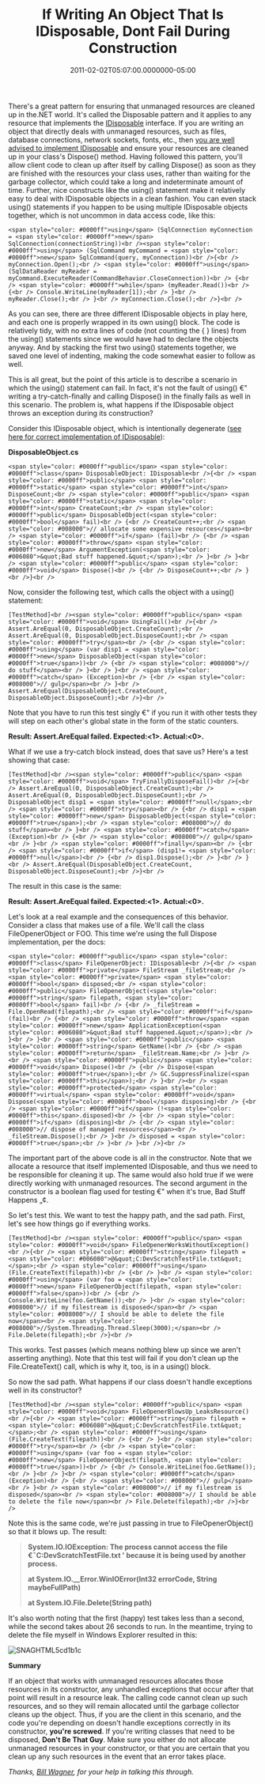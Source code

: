 ﻿---
title: If Writing An Object That Is IDisposable, Dont Fail During Construction
date: "2011-02-02T05:07:00.0000000-05:00"
description: There's a great pattern for ensuring that unmanaged resources are
featuredImage: /img/java-script.png
---

There's a great pattern for ensuring that unmanaged resources are cleaned up in the.NET world. It's called the Disposable pattern and it applies to any resource that implements the [IDisposable](http://msdn.microsoft.com/en-us/library/system.idisposable.aspx) interface. If you are writing an object that directly deals with unmanaged resources, such as files, database connections, network sockets, fonts, etc., then [you are well advised to implement IDisposable](http://msdn.microsoft.com/en-us/library/ms244737(v=vs.80).aspx) and ensure your resources are cleaned up in your class's Dispose() method. Having followed this pattern, you'll allow client code to clean up after itself by calling Dispose() as soon as they are finished with the resources your class uses, rather than waiting for the garbage collector, which could take a long and indeterminate amount of time. Further, nice constructs like the using() statement make it relatively easy to deal with IDisposable objects in a clean fashion. You can even stack using() statements if you happen to be using multiple IDisposable objects together, which is not uncommon in data access code, like this:

```
<span style="color: #0000ff">using</span> (SqlConnection myConnection = <span style="color: #0000ff">new</span> SqlConnection(connectionString))<br /><span style="color: #0000ff">using</span> (SqlCommand myCommand = <span style="color: #0000ff">new</span> SqlCommand(query, myConnection))<br />{<br /> myConnection.Open();<br /> <span style="color: #0000ff">using</span> (SqlDataReader myReader = myCommand.ExecuteReader(CommandBehavior.CloseConnection))<br /> {<br /> <span style="color: #0000ff">while</span> (myReader.Read())<br /> {<br /> Console.WriteLine(myReader[1]);<br /> }<br /> myReader.Close();<br /> }<br /> myConnection.Close();<br />}<br />
```

As you can see, there are three different IDisposable objects in play here, and each one is properly wrapped in its own using() block. The code is relatively tidy, with no extra lines of code (not counting the { } lines) from the using() statements since we would have had to declare the objects anyway. And by stacking the first two using() statements together, we saved one level of indenting, making the code somewhat easier to follow as well.

This is all great, but the point of this article is to describe a scenario in which the using() statement can fail. In fact, it's not the fault of using() €" writing a try-catch-finally and calling Dispose() in the finally fails as well in this scenario. The problem is, what happens if the IDisposable object throws an exception during its construction?

Consider this IDisposable object, which is intentionally degenerate ([see here for correct implementation of IDisposable](http://msdn.microsoft.com/en-us/library/system.idisposable.aspx)):

**DisposableObject.cs**

```
<span style="color: #0000ff">public</span> <span style="color: #0000ff">class</span> DisposableObject: IDisposable<br />{<br /> <span style="color: #0000ff">public</span> <span style="color: #0000ff">static</span> <span style="color: #0000ff">int</span> DisposeCount;<br /> <span style="color: #0000ff">public</span> <span style="color: #0000ff">static</span> <span style="color: #0000ff">int</span> CreateCount;<br /> <span style="color: #0000ff">public</span> DisposableObject(<span style="color: #0000ff">bool</span> fail)<br /> {<br /> CreateCount++;<br /> <span style="color: #008000">// allocate some expensive resources</span><br /> <span style="color: #0000ff">if</span> (fail)<br /> {<br /> <span style="color: #0000ff">throw</span> <span style="color: #0000ff">new</span> ArgumentException(<span style="color: #006080">&quot;Bad stuff happened.&quot;</span>);<br /> }<br /> }<br /> <span style="color: #0000ff">public</span> <span style="color: #0000ff">void</span> Dispose()<br /> {<br /> DisposeCount++;<br /> }<br />}<br />
```

Now, consider the following test, which calls the object with a using() statement:

```
[TestMethod]<br /><span style="color: #0000ff">public</span> <span style="color: #0000ff">void</span> UsingFail()<br />{<br /> Assert.AreEqual(0, DisposableObject.CreateCount);<br /> Assert.AreEqual(0, DisposableObject.DisposeCount);<br /> <span style="color: #0000ff">try</span><br /> {<br /> <span style="color: #0000ff">using</span> (var disp1 = <span style="color: #0000ff">new</span> DisposableObject(<span style="color: #0000ff">true</span>))<br /> {<br /> <span style="color: #008000">// do stuff</span><br /> }<br /> }<br /> <span style="color: #0000ff">catch</span> (Exception)<br /> {<br /> <span style="color: #008000">// gulp</span><br /> }<br /> Assert.AreEqual(DisposableObject.CreateCount, DisposableObject.DisposeCount);<br />}<br />
```

Note that you have to run this test singly €" if you run it with other tests they will step on each other's global state in the form of the static counters.

**Result: Assert.AreEqual failed. Expected:<1>. Actual:<0>.**

What if we use a try-catch block instead, does that save us? Here's a test showing that case:

```
[TestMethod]<br /><span style="color: #0000ff">public</span> <span style="color: #0000ff">void</span> TryFinallyDisposeFail()<br />{<br /> Assert.AreEqual(0, DisposableObject.CreateCount);<br /> Assert.AreEqual(0, DisposableObject.DisposeCount);<br /> DisposableObject disp1 = <span style="color: #0000ff">null</span>;<br /> <span style="color: #0000ff">try</span><br /> {<br /> disp1 = <span style="color: #0000ff">new</span> DisposableObject(<span style="color: #0000ff">true</span>);<br /> <span style="color: #008000">// do stuff</span><br /> }<br /> <span style="color: #0000ff">catch</span> (Exception)<br /> {<br /> <span style="color: #008000">// gulp</span><br /> }<br /> <span style="color: #0000ff">finally</span><br /> {<br /> <span style="color: #0000ff">if</span> (disp1!= <span style="color: #0000ff">null</span>)<br /> {<br /> disp1.Dispose();<br /> }<br /> }<br /> Assert.AreEqual(DisposableObject.CreateCount, DisposableObject.DisposeCount);<br />}<br />
```

The result in this case is the same:

**Result: Assert.AreEqual failed. Expected:<1>. Actual:<0>.**

Let's look at a real example and the consequences of this behavior. Consider a class that makes use of a file. We'll call the class FileOpenerObject or FOO. This time we're using the full Dispose implementation, per the docs:

```
<span style="color: #0000ff">public</span> <span style="color: #0000ff">class</span> FileOpenerObject: IDisposable<br />{<br /> <span style="color: #0000ff">private</span> FileStream _fileStream;<br /> <span style="color: #0000ff">private</span> <span style="color: #0000ff">bool</span> disposed;<br /> <span style="color: #0000ff">public</span> FileOpenerObject(<span style="color: #0000ff">string</span> filepath, <span style="color: #0000ff">bool</span> fail)<br /> {<br /> _fileStream = File.OpenRead(filepath);<br /> <span style="color: #0000ff">if</span> (fail)<br /> {<br /> <span style="color: #0000ff">throw</span> <span style="color: #0000ff">new</span> ApplicationException(<span style="color: #006080">&quot;Bad stuff happened.&quot;</span>);<br /> }<br /> }<br /> <span style="color: #0000ff">public</span> <span style="color: #0000ff">string</span> GetName()<br /> {<br /> <span style="color: #0000ff">return</span> _fileStream.Name;<br /> }<br /><br /> <span style="color: #0000ff">public</span> <span style="color: #0000ff">void</span> Dispose()<br /> {<br /> Dispose(<span style="color: #0000ff">true</span>);<br /> GC.SuppressFinalize(<span style="color: #0000ff">this</span>);<br /> }<br /><br /> <span style="color: #0000ff">protected</span> <span style="color: #0000ff">virtual</span> <span style="color: #0000ff">void</span> Dispose(<span style="color: #0000ff">bool</span> disposing)<br /> {<br /> <span style="color: #0000ff">if</span> (!<span style="color: #0000ff">this</span>.disposed)<br /> {<br /> <span style="color: #0000ff">if</span> (disposing)<br /> {<br /> <span style="color: #008000">// dispose of managed resources</span><br /> _fileStream.Dispose();<br /> }<br /> disposed = <span style="color: #0000ff">true</span>;<br /> }<br /> }<br />}<br />
```

The important part of the above code is all in the constructor. Note that we allocate a resource that itself implemented IDisposable, and thus we need to be responsible for cleaning it up. The same would also hold true if we were directly working with unmanaged resources. The second argument in the constructor is a boolean flag used for testing €" when it's true, Bad Stuff Happens „¢.

So let's test this. We want to test the happy path, and the sad path. First, let's see how things go if everything works.

```
[TestMethod]<br /><span style="color: #0000ff">public</span> <span style="color: #0000ff">void</span> FileOpenerWorksWithoutException()<br />{<br /> <span style="color: #0000ff">string</span> filepath = <span style="color: #006080">@&quot;C:DevScratchTestFile.txt&quot;</span>;<br /> <span style="color: #0000ff">using</span> (File.CreateText(filepath))<br /> {<br /> }<br /> <span style="color: #0000ff">using</span> (var foo = <span style="color: #0000ff">new</span> FileOpenerObject(filepath, <span style="color: #0000ff">false</span>))<br /> {<br /> Console.WriteLine(foo.GetName());<br /> }<br /> <span style="color: #008000">// if my filestream is disposed</span><br /> <span style="color: #008000">// I should be able to delete the file now</span><br /> <span style="color: #008000">//System.Threading.Thread.Sleep(3000);</span><br /> File.Delete(filepath);<br />}<br />
```

This works. Test passes (which means nothing blew up since we aren't asserting anything). Note that this test will fail if you don't clean up the File.CreateText() call, which is why it, too, is in a using() block.

So now the sad path. What happens if our class doesn't handle exceptions well in its constructor?

```
[TestMethod]<br /><span style="color: #0000ff">public</span> <span style="color: #0000ff">void</span> FileOpenerBlowsUp_LeaksResource()<br />{<br /> <span style="color: #0000ff">string</span> filepath = <span style="color: #006080">@&quot;C:DevScratchTestFile.txt&quot;</span>;<br /> <span style="color: #0000ff">using</span> (File.CreateText(filepath))<br /> {<br /> }<br /> <span style="color: #0000ff">try</span><br /> {<br /> <span style="color: #0000ff">using</span> (var foo = <span style="color: #0000ff">new</span> FileOpenerObject(filepath, <span style="color: #0000ff">true</span>))<br /> {<br /> Console.WriteLine(foo.GetName());<br /> }<br /> }<br /> <span style="color: #0000ff">catch</span> (Exception)<br /> {<br /> <span style="color: #008000">// gulp</span><br /> }<br /> <span style="color: #008000">// if my filestream is disposed</span><br /> <span style="color: #008000">// I should be able to delete the file now</span><br /> File.Delete(filepath);<br />}<br />
```

Note this is the same code, we're just passing in true to FileOpenerObject() so that it blows up. The result:

> **System.IO.IOException: The process cannot access the file €˜C:DevScratchTestFile.txt ' because it is being used by another process.**
>
> **at System.IO.__Error.WinIOError(Int32 errorCode, String maybeFullPath)**
>
>
>
> **at System.IO.File.Delete(String path)**

It's also worth noting that the first (happy) test takes less than a second, while the second takes about 26 seconds to run. In the meantime, trying to delete the file myself in Windows Explorer resulted in this:

![SNAGHTML5cd1b1c](<>"SNAGHTML5cd1b1c")

**Summary**

If an object that works with unmanaged resources allocates those resources in its constructor, any unhandled exceptions that occur after that point will result in a resource leak. The calling code cannot clean up such resources, and so they will remain allocated until the garbage collector cleans up the object. Thus, if you are the client in this scenario, and the code you're depending on doesn't handle exceptions correctly in its constructor, **you're screwed**. If you're writing classes that need to be disposed, **Don't Be That Guy**. Make sure you either do not allocate unmanaged resources in your constructor, or that you are certain that you clean up any such resources in the event that an error takes place.

*Thanks, [Bill Wagner](http://billwagner.cloudapp.net/), for your help in talking this through.*


